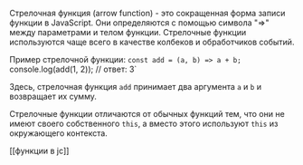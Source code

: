 Стрелочная функция (arrow function) - это сокращенная форма записи функции в JavaScript. Они определяются с помощью символа "=>" между параметрами и телом функции. Стрелочные функции используются чаще всего в качестве колбеков и обработчиков событий.

Пример стрелочной функции:
`const add = (a, b) => a + b; 
`console.log(add(1, 2)); // ответ: 3`

Здесь, стрелочная функция `add` принимает два аргумента `a` и `b` и возвращает их сумму.

Стрелочные функции отличаются от обычных функций тем, что они не имеют своего собственного `this`, а вместо этого используют `this` из окружающего контекста.


[[функции в jc]]